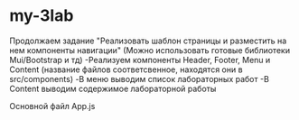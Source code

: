 # my-3lab

Продолжаем задание "Реализовать шаблон страницы и разместить на нем компоненты навигации" (Можно использовать готовые библиотеки Mui/Bootstrap и тд)
-Реализуем компоненты Header, Footer, Menu и Content (название файлов соответсвенное, находятся они в src/components)
-В меню выводим список лабораторных работ
-В Content  выводим содержимое лабораторной работы 

Основной файл App.js

